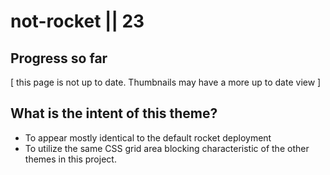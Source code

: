 # not-rocket || 23

## Progress so far

[ this page is not up to date. Thumbnails may have a more up to date view ]

## What is the intent of this theme?

- To appear mostly identical to the default rocket deployment
- To utilize the same CSS grid area blocking characteristic of the other themes in this project.